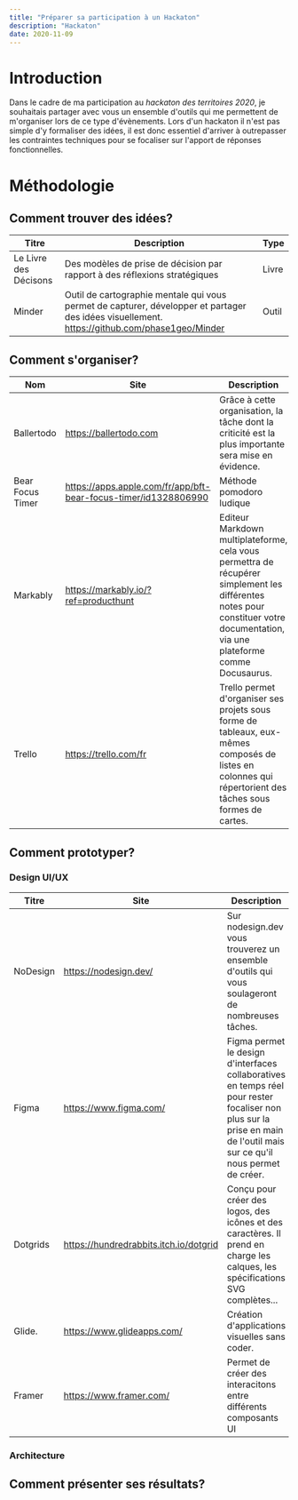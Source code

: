 ```yaml
---
title: "Préparer sa participation à un Hackaton"
description: "Hackaton"
date: 2020-11-09
---
```


# Introduction

Dans le cadre de ma participation au *hackaton des territoires 2020*, je souhaitais partager avec vous un ensemble d'outils qui me permettent de m'organiser lors de ce type d'évènements. Lors d'un hackaton il n'est pas simple d'y formaliser des idées, il est donc essentiel d'arriver à outrepasser les contraintes techniques pour se focaliser sur l'apport de réponses fonctionnelles.

# Méthodologie

## Comment trouver des idées?


| Titre                 | Description                                                                                                                                     | Type  |
|-----------------------|-------------------------------------------------------------------------------------------------------------------------------------------------|-------|
| Le Livre des Décisons | Des modèles de prise de décision par rapport à des réflexions stratégiques                                                                      | Livre |
| Minder                |  Outil de cartographie mentale qui vous permet de capturer, développer et partager des idées visuellement. https://github.com/phase1geo/Minder  | Outil |

## Comment s'organiser? 

| Nom              | Site                                                            | Description                                                                                                                                                                   | Type  |
|------------------|-----------------------------------------------------------------|-------------------------------------------------------------------------------------------------------------------------------------------------------------------------------|-------|
| Ballertodo       | https://ballertodo.com                                          | Grâce à cette organisation, la tâche dont la criticité est la plus importante sera mise en évidence.                                                                          | Todo  |
| Bear Focus Timer | https://apps.apple.com/fr/app/bft-bear-focus-timer/id1328806990 | Méthode pomodoro ludique                                                                                                                                                      | Timer |
| Markably         | https://markably.io/?ref=producthunt                            | Editeur Markdown multiplateforme, cela vous permettra de récupérer simplement les différentes notes pour constituer votre documentation, via une plateforme comme Docusaurus. | Notes |
| Trello           | https://trello.com/fr                                           | Trello permet d'organiser ses projets sous forme de tableaux, eux-mêmes composés de listes en colonnes qui répertorient des tâches sous formes de cartes.                     | Todo  |

## Comment prototyper? 

### Design UI/UX

| Titre    | Site                                   | Description                                                                                                                                                             | Type       |
|----------|----------------------------------------|-------------------------------------------------------------------------------------------------------------------------------------------------------------------------|------------|
| NoDesign | https://nodesign.dev/                  | Sur nodesign.dev vous trouverez un ensemble d'outils qui vous soulageront de nombreuses tâches.                                                                         | Ressources |
| Figma    | https://www.figma.com/                 | Figma permet le design d'interfaces collaboratives en temps réel pour rester focaliser non plus sur la prise en main de l'outil mais sur ce qu'il nous permet de créer. | Outil      |
| Dotgrids | https://hundredrabbits.itch.io/dotgrid | Conçu pour créer des logos, des icônes et des caractères. Il prend en charge les calques, les spécifications SVG complètes...                                           | Outil      |
| Glide.   |  https://www.glideapps.com/            | Création d'applications visuelles sans coder.                                                                                                                           | Outil      |
| Framer   | https://www.framer.com/                | Permet de créer des interacitons entre différents composants UI                                                                                                         | Outil      |

### Architecture

## Comment présenter ses résultats?